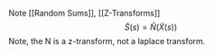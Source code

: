 Note [[Random Sums]], [[Z-Transforms]]
$$
\tilde{S}(s) = \hat{N}(\tilde{X}(s))
$$
Note, the N is a z-transform, not a laplace transform. 